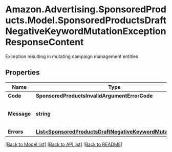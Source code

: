 # Amazon.Advertising.SponsoredProducts.Model.SponsoredProductsDraftNegativeKeywordMutationExceptionResponseContent
Exception resulting in mutating campaign management entities

## Properties

Name | Type | Description | Notes
------------ | ------------- | ------------- | -------------
**Code** | **SponsoredProductsInvalidArgumentErrorCode** |  | 
**Message** | **string** | Human readable error message | 
**Errors** | [**List&lt;SponsoredProductsDraftNegativeKeywordMutationError&gt;**](SponsoredProductsDraftNegativeKeywordMutationError.md) |  | [optional] 

[[Back to Model list]](../README.md#documentation-for-models) [[Back to API list]](../README.md#documentation-for-api-endpoints) [[Back to README]](../README.md)

